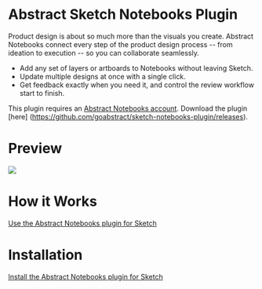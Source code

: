 # Abstract Sketch Notebooks Plugin

Product design is about so much more than the visuals you create. Abstract Notebooks connect every step of the product design process -- from ideation to execution -- so you can collaborate seamlessly. 

- Add any set of layers or artboards to Notebooks without leaving Sketch.
- Update multiple designs at once with a single click.
- Get feedback exactly when you need it, and control the review workflow start to finish.

This plugin requires an [Abstract Notebooks account](abstract.com).
Download the plugin [here] (https://github.com/goabstract/sketch-notebooks-plugin/releases).

# Preview

![](./sketch-plugin.gif)

# How it Works

[Use the Abstract Notebooks plugin for Sketch](https://help.abstract.com/hc/en-us/articles/360057037712)

# Installation

[Install the Abstract Notebooks plugin for Sketch](https://help.abstract.com/hc/en-us/articles/360057037792)


